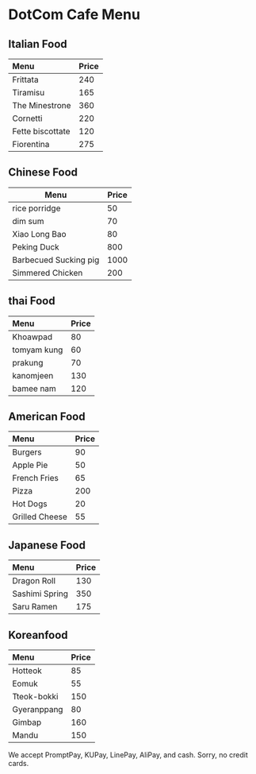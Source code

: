 # DotCom Cafe Menu

## Italian Food

| Menu             | Price |
|:-----------------|-------|
| Frittata         | 240   |
| Tiramisu         | 165   |
| The Minestrone   | 360   |
| Cornetti         | 220   |
| Fette biscottate | 120   |
| Fiorentina       | 275   |

## Chinese Food

| Menu | Price |
|------|-------|
| rice porridge | 50 |
| dim sum | 70 |
| Xiao Long Bao | 80 |
| Peking Duck | 800 |
| Barbecued Sucking pig | 1000 |
| Simmered Chicken | 200 |

## thai Food

| Menu                     | Price    |
|:-------------------------|----------|
| Khoawpad                 | 80       |
| tomyam kung              | 60       |
| prakung                  | 70       |
| kanomjeen                | 130      |
| bamee nam                | 120      |

## American Food

| Menu                     | Price    |
|:-------------------------|----------|
| Burgers                  | 90       |
| Apple Pie                | 50       |
| French Fries             | 65       |
| Pizza                    | 200      |
| Hot Dogs                 | 20       |
| Grilled Cheese           | 55       |

## Japanese Food

| Menu           | Price |
|:----------------|-------|
| Dragon Roll    | 130   |
| Sashimi Spring | 350   |
| Saru Ramen     | 175   |

## Koreanfood

| Menu            | Price |
|:----------------|----------|
| Hotteok         | 85    |
| Eomuk           | 55    |
| Tteok-bokki     | 150   |
| Gyeranppang     | 80    |
| Gimbap          | 160   |
| Mandu           | 150   |

We accept PromptPay, KUPay, LinePay, AliPay, and cash. Sorry, no credit cards.
